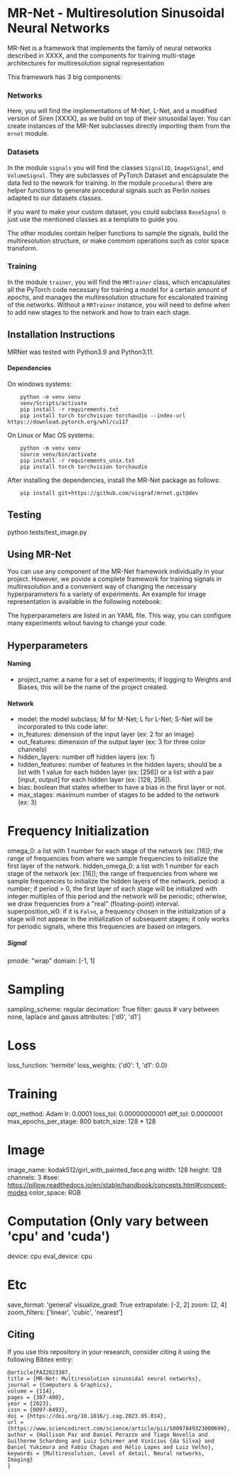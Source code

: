 # MR-Net - Multiresolution Sinusoidal Neural Networks

MR-Net is a framework that implements the family of neural networks described in XXXX, and the components for training multi-stage architectures for multiresolution signal representation

This framework has 3 big components:

### Networks

Here, you will find the implementations of M-Net, L-Net, and a modified version of Siren [XXXX], as we build on top of their sinusoidal layer. You can create instances of the MR-Net subclasses directly importing them from the `mrnet` module.

### Datasets

In the module `signals` you will find the classes `Signal1D`, `ImageSignal`, and `VolumeSignal`. They are subclasses of PyTorch Dataset and encapsulate the data fed to the nework for training. In the module `procedural` there are helper functions to generate procedural signals such as Perlin noises adapted to our datasets classes.

If you want to make your custom dataset, you could subclass `BaseSignal` o just use the mentioned classes as a template to guide you.

The other modules contain helper functions to sample the signals, build the multiresolution structure, or make commom operations such as color space transform.

### Training

In the module `trainer`, you will find the `MRTrainer` class, which encapsulates all the PyTorch code necessary for training a model for a certain amount of epochs, and manages the multiresolution structure for escalonated training of the networks. Without a `MRTrainer` instance, you will need to define when to add new stages to the network and how to train each stage. 

## Installation Instructions

MRNet was tested with Python3.9 and Python3.11.

#### Dependencies

On windows systems:
```
    python -m venv venv
    venv/Scripts/activate
    pip install -r requirements.txt
    pip install torch torchvision torchaudio --index-url https://download.pytorch.org/whl/cu117
```

On Linux or Mac OS systems:
```
    python -m venv venv
    source venv/bin/activate
    pip install -r requirements_unix.txt
    pip install torch torchvision torchaudio
```

After installing the dependencies, install the MR-Net package as follows:

```
    pip install git+https://github.com/visgraf/mrnet.git@dev
```

## Testing

python tests/test_image.py

## Using MR-Net

You can use any component of the MR-Net framework individually in your project. However, we povide a complete framework for training signals in multiresolution and a convenient way of changing the necessary hyperparameters fo a variety of experiments. An example for image representation is available in the following notebook:


The hyperparameters are listed in an YAML file. This way, you can configure many experiments witout having to change your code.

## Hyperparameters

#### Naming
- project_name: a name for a set of experiments; if logging to Weights and Biases, this will be the name of the project created.

#### Network
- model: the model subclass; M for M-Net; L for L-Net; S-Net will be incorporated to this code later.
- in_features: dimension of the input layer (ex: 2 for an image)
- out_features: dimension of the output layer (ex: 3 for three color channels)
- hidden_layers: number off hidden layers (ex: 1)
- hidden_features: number of features in the hidden layers; should be a list with 1 value for each hidden layer (ex: [256]) or a list with a pair [input, output] for each hidden layer (ex: [128, 256]).
- bias: boolean that states whether to have a bias in the first layer or not.
- max_stages: maximum number of stages to be added to the network (ex: 3)

# Frequency Initialization
omega_0: a list with 1 number for each stage of the network (ex: [16]); the range of frequencies from where we sample frequencies to initialize the first layer of the network.
hidden_omega_0: a list with 1 number for each stage of the network (ex: [16]); the range of frequencies from where we sample frequencies to initialize the hidden layers of the network.
period: a number; if period $\gt$ 0, the first layer of each stage will be initialized with integer multiples of this period and the network will be periodic; otherwise, we draw frequencies from a "real" (floating-point) interval.
superposition_w0: if it is `False`, a frequency chosen in the initialization of a stage will not appear in the initialization of subsequent stages; it only works for periodic signals, where this frequencies are based on integers.

##### Signal

pmode: "wrap"
domain: [-1, 1]

# Sampling
sampling_scheme: regular
decimation: True
filter: gauss # vary between none, laplace and gauss
attributes: ['d0', 'd1']

# Loss
loss_function: 'hermite'
loss_weights: {'d0': 1, 'd1': 0.0}

# Training
opt_method: Adam
lr: 0.0001
loss_tol: 0.00000000001
diff_tol: 0.0000001
max_epochs_per_stage: 800
batch_size: 128 * 128

# Image
image_name: kodak512/girl_with_painted_face.png
width: 128
height: 128
channels: 3
#see: https://pillow.readthedocs.io/en/stable/handbook/concepts.html#concept-modes
color_space: RGB

# Computation (Only vary between 'cpu' and 'cuda')
device: cpu
eval_device: cpu

# Etc
save_format: 'general'
visualize_grad: True
extrapolate: [-2, 2]
zoom: [2, 4]
zoom_filters: ['linear', 'cubic', 'nearest']

<!-- positive_freqs: False -->



## Citing

If you use this repository in your research, consider citing it using the following Bibtex entry:

```
@article{PAZ2023387,
title = {MR-Net: Multiresolution sinusoidal neural networks},
journal = {Computers & Graphics},
volume = {114},
pages = {387-400},
year = {2023},
issn = {0097-8493},
doi = {https://doi.org/10.1016/j.cag.2023.05.014},
url = {https://www.sciencedirect.com/science/article/pii/S0097849323000699},
author = {Hallison Paz and Daniel Perazzo and Tiago Novello and Guilherme Schardong and Luiz Schirmer and Vinícius {da Silva} and Daniel Yukimura and Fabio Chagas and Hélio Lopes and Luiz Velho},
keywords = {Multiresolution, Level of detail, Neural networks, Imaging}
}
```

